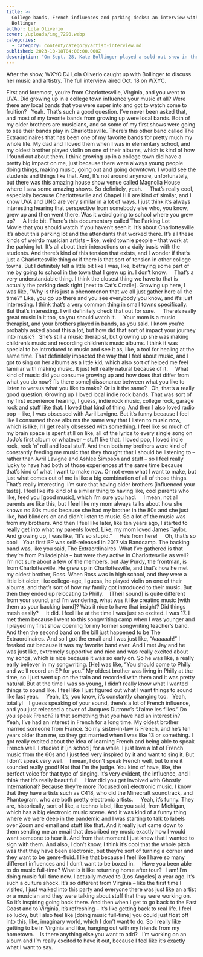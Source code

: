 ```yaml
---
title: >-
  College bands, French influences and parking decks: an interview with Kate
  Bollinger
author: Lola Oliverio
cover: /uploads/img_7290.webp
categories:
  - category: content/category/artist-interview.md
published: 2023-10-18T04:00:00.000Z
description: "On Sept. 28, Kate Bollinger played a sold-out show in the back room of Cat’s Cradle, a concert venue in Carrboro. The Virginia native and Ghostly International signee writes soft, catchy indie pop music with folk and French influences.\_\_"
---
```


After the show, WXYC DJ Lola Oliverio caught up with Bollinger to discuss her music and artistry. The full interview aired Oct. 18 on WXYC. 

First and foremost, you’re from Charlottesville, Virginia, and you went to UVA. Did growing up in a college town influence your music at all? Were there any local bands that you were super into and got to watch come to fruition?
 
Yeah. That’s such a good question. I’ve never been asked that, and most of my favorite bands from growing up were local bands. Both of my older brothers are musicians, and so some of my first shows were going to see their bands play in Charlottesville. There’s this other band called The Extraordinaires that has been one of my favorite bands for pretty much my whole life. My dad and I loved them when I was in elementary school, and my oldest brother played violin on one of their albums, which is kind of how I found out about them. I think growing up in a college town did have a pretty big impact on me, just because there were always young people doing things, making music, going out and going downtown. I would see the students and things like that. And, It’s not around anymore, unfortunately, but there was this amazing house show venue called Magnolia House where I saw some amazing shows. So definitely, yeah.  
 
That’s really cool, especially because Charlottesville and Chapel Hill are kind of similar, and I know UVA and UNC are very similar in a lot of ways. I just think it’s always interesting hearing that perspective from somebody else who, you know, grew up and then went there. Was it weird going to school where you grew up?  
 
A little bit. There’s this documentary called The Parking Lot Movie that you should watch if you haven’t seen it. It’s about Charlottesville. It’s about this parking lot and the attendants that worked there. It’s all these kinds of weirdo musician artists – like, weird townie people – that work at the parking lot. It’s all about their interactions on a daily basis with the students. And there’s kind of this tension that exists, and I wonder if that’s just a Charlottesville thing or if there is that sort of tension in other college towns. But I definitely felt a little bit like I was, like, betraying some part of me by going to school in the town that I grew up in. I don’t know.  
 
That’s a very understandable thing. I think the closest thing we have to that is actually the parking deck right \[next to Cat’s Cradle]. Growing up here, I was like, “Why is this just a phenomenon that we all just gather here all the time?” Like, you go up there and you see everybody you know, and it’s just interesting. I think that’s a very common thing in small towns specifically. But that’s interesting. I will definitely check that out for sure.  
 
There’s really great music in it too, so you should watch it.  
 
Your mom is a music therapist, and your brothers played in bands, as you said. I know you’re probably asked about this a lot, but how did that sort of impact your journey into music?
 
She’s still a music therapist, but growing up she was making children’s music and recording children’s music albums. I think it was special to be introduced to music and see it as, like, a tool for healing at the same time. That definitely impacted the way that I feel about music, and I got to sing on her albums as a little kid, which also sort of helped me feel familiar with making music. It just felt really natural because of it.  
 
What kind of music did you consume growing up and how does that differ from what you do now? \[Is there some] dissonance between what you like to listen to versus what you like to make? Or is it the same?
 
Oh, that’s a really good question. Growing up I loved local indie rock bands. That was sort of my first experience hearing, I guess, indie rock music, college rock, garage rock and stuff like that. I loved that kind of thing. And then I also loved radio pop – like, I was obsessed with Avril Lavigne. But it’s funny because I feel like I consumed those albums the same way that I listen to music now, which is like, I’ll get really obsessed with something. I feel like so much of my brain space is spent still on like, all of the lyrics to every single song on JoJo’s first album or whatever – stuff like that. I loved pop, I loved indie rock, rock ‘n’ roll and local stuff. And then both my brothers were kind of constantly feeding me music that they thought that I should be listening to – rather than Avril Lavigne and Ashlee Simpson and stuff – so I feel really lucky to have had both of those experiences at the same time because that’s kind of what I want to make now. Or not even what I want to make, but just what comes out of me is like a big combination of all of those things.  
 
That’s really interesting. I’m sure that having older brothers \[influenced your taste]. I feel like it’s kind of a similar thing to having like, cool parents who like, feed you \[good music], which I’m sure you had.  
 
I mean, not all parents are like this, but I feel like my mom always talks about how she knows no 80s music because she had my brother in the 80s and she just like, had blinders on and didn’t listen to music. So a lot of the music was from my brothers. And then I feel like later, like ten years ago, I started to really get into what my parents loved. Like, my mom loved James Taylor. And growing up, I was like, “It’s so stupid.”  
 
He’s from here!  
 
Oh, that’s so cool!
 
Your first EP was self-released in 2017 via Bandcamp. The backing band was, like you said, The Extraordinaires. What I’ve gathered is that they’re from Philadelphia – but were they active in Charlottesville as well?  
 
I’m not sure about a few of the members, but Jay Purdy, the frontman, is from Charlottesville. He grew up in Charlottesville, and that’s how he met my oldest brother, Ross. When Ross was in high school, and they were a little bit older, like college-age, I guess, he played violin on one of their albums, and that’s sort of how my family got introduced to their music. But then they ended up relocating to Philly. 
 
\[Their sound] is quite different from your sound, and I’m wondering, what was it like creating music \[with them as your backing band]? Was it nice to have that insight? Did things mesh easily?  
 
It did. I feel like at the time I was just so excited. I was 17. I met them because I went to this songwriting camp when I was younger and I played my first show opening for my former songwriting teacher’s band. And then the second band on the bill just happened to be The Extraordinaires. And so I got the email and I was just like, “Aaaaaah!” I freaked out because it was my favorite band ever. And I met Jay and he was just like, extremely supportive and nice and was really excited about my songs, which is nice because it was so early on. So he was like, a really early believer in my songwriting. \[He] was like, “You should come to Philly and we’ll record an EP for you.” My oldest brother was living in Philly at the time, so I just went up on the train and recorded with them and it was pretty natural. But at the time I was so young, I didn’t really know what I wanted things to sound like. I feel like I just figured out what I want things to sound like last year.  
 
Yeah, it’s, you know, it’s constantly changing too.
 
Yeah, totally! 
 
I guess speaking of your sound, there’s a lot of French influence, and you just released a cover of Jacques Dutronc’s “J’aime les filles.” Do you speak French? Is that something that you have had an interest in?
 
Yeah, I’ve had an interest in French for a long time. My oldest brother married someone from France. So my sister-in-law is French, and he’s ten years older than me, so they got married when I was like 13 or something. I got really excited about the idea of learning French and being able to speak French well. I studied it \[in school] for a while. I just love a lot of French music from the 60s and I just feel very inspired by it and want to sing it. But I don’t speak very well. 
 
I mean, I don’t speak French well, but to me it sounded really good! Not that I’m the judge. You kind of have, like, the perfect voice for that type of singing. It’s very evident, the influence, and I think that it’s really beautiful!  
 
How did you get involved with Ghostly International? Because they’re more \[focused on] electronic music. I know that they have artists such as C418, who did the Minecraft soundtrack, and Phantogram, who are both pretty electronic artists.  
 
Yeah, it’s funny. They are, historically, sort of like, a techno label, like you said, from Michigan, which has a big electronic music scene. And it was kind of a funny thing where we were deep in the pandemic and I was starting to talk to labels over Zoom and email and stuff like that. And it really just came down to them sending me an email that described my music exactly how I would want someone to hear it. And from that moment I just knew that I wanted to sign with them. And also, I don’t know, I think it’s cool that the whole pitch was that they have been electronic, but they’re sort of turning a corner and they want to be genre-fluid. I like that because I feel like I have so many different influences and I don’t want to be boxed in.  
 
Have you been able to do music full-time? What is it like returning home after tour?
 
I am! I’m doing music full-time now. I actually moved to \[Los Angeles] a year ago. It’s such a culture shock. It’s so different from Virginia – like the first time I visited, I just walked into this party and everyone there was just like an artist or a musician and they were talking about stuff that they were working on. So it’s inspiring going back there. And then when I get to go back to the East Coast and to Virginia, it’s refreshing – it’s like getting back to real life. I feel so lucky, but I also feel like \[doing music full-time] you could just float off into this, like, imaginary world, which I don’t want to do. So I really like getting to be in Virginia and like, hanging out with my friends from my hometown. 
 
Is there anything else you want to add?
 
I’m working on an album and I’m really excited to have it out, because I feel like it’s exactly what I want to say. 
